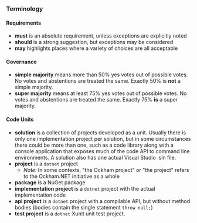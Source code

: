 ### Terminology

#### Requirements

 - **must** is an absolute requirement, unless exceptions are explicitly noted
 - **should** is a strong suggestion, but exceptions may be considered
 - **may** highlights places where a variety of choices are all acceptable

#### Governance

 - **simple majority** means more than 50% yes votes out of possible votes. No votes and abstentions are treated the same. Exactly 50% is **not** a simple majority.
 - **super majority** means at least 75% yes votes out of possible votes. No votes and abstentions are treated the same. Exactly 75% **is** a super majority.

#### Code Units

 - **solution** is a collection of projects developed as a unit. Usually there is only one implementation project per solution, but in some circumstances there could be more than one, such as a code library along with a console application that exposes much of the code API to command line environments. A solution also has one actual Visual Studio .sln file.
 - **project** is a `dotnet` project
   - *Note*: In some contexts, "the Ockham project" or "the project" refers to the Ockham.NET initiative as a whole
 - **package** is a NuGet package 
 - **implementation project** is a `dotnet` project with the actual implementation code
 - **api project** is a `dotnet` project with a compilable API, but without method bodies (bodies contain the single statement `throw null;`)
 - **test project** is a `dotnet` Xunit unit test project.
